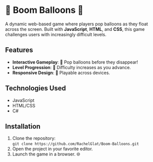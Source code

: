 

# 🎈 Boom Balloons 🎈

A dynamic web-based game where players pop balloons as they float across the screen. Built with **JavaScript**, **HTML**, and **CSS**, this game challenges users with increasingly difficult levels.

##  Features
- **Interactive Gameplay**: 🎯 Pop balloons before they disappear!
- **Level Progression**: 🚀 Difficulty increases as you advance.
- **Responsive Design**: 📱 Playable across devices.

##  Technologies Used
- JavaScript
- HTML/CSS
- C#

##  Installation
1. Clone the repository:  
   `git clone https://github.com/RachelGlat/Boom-Balloons.git`
2. Open the project in your favorite editor.
3. Launch the game in a browser. 🌐

